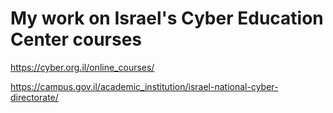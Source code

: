 # My work on Israel's Cyber Education Center courses
 
https://cyber.org.il/online_courses/

https://campus.gov.il/academic_institution/israel-national-cyber-directorate/
